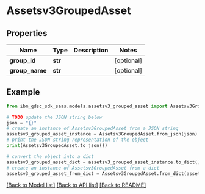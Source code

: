 # Assetsv3GroupedAsset


## Properties

Name | Type | Description | Notes
------------ | ------------- | ------------- | -------------
**group_id** | **str** |  | [optional] 
**group_name** | **str** |  | [optional] 

## Example

```python
from ibm_gdsc_sdk_saas.models.assetsv3_grouped_asset import Assetsv3GroupedAsset

# TODO update the JSON string below
json = "{}"
# create an instance of Assetsv3GroupedAsset from a JSON string
assetsv3_grouped_asset_instance = Assetsv3GroupedAsset.from_json(json)
# print the JSON string representation of the object
print(Assetsv3GroupedAsset.to_json())

# convert the object into a dict
assetsv3_grouped_asset_dict = assetsv3_grouped_asset_instance.to_dict()
# create an instance of Assetsv3GroupedAsset from a dict
assetsv3_grouped_asset_from_dict = Assetsv3GroupedAsset.from_dict(assetsv3_grouped_asset_dict)
```
[[Back to Model list]](../README.md#documentation-for-models) [[Back to API list]](../README.md#documentation-for-api-endpoints) [[Back to README]](../README.md)


